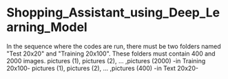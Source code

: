 # Shopping_Assistant_using_Deep_Learning_Model
In the sequence where the codes are run, there must be two folders named "Test 20x20" and "Training 20x100".
These folders must contain 400 and 2000 images.
pictures (1), pictures (2), ... ,pictures (2000)   -in Training 20x100-
pictures (1), pictures (2), ... ,pictures (400)    -in Text 20x20-
